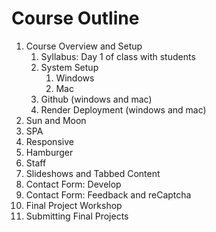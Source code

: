 # Course Outline

1. Course Overview and Setup
    1. Syllabus: Day 1 of class with students
    2. System Setup
        1. Windows
        2. Mac
    3. Github (windows and mac)
    4. Render Deployment (windows and mac)
2. Sun and Moon
3. SPA
4. Responsive
5. Hamburger
6. Staff
7. Slideshows and Tabbed Content
8. Contact Form: Develop
9. Contact Form: Feedback and reCaptcha
10. Final Project Workshop
11. Submitting Final Projects
